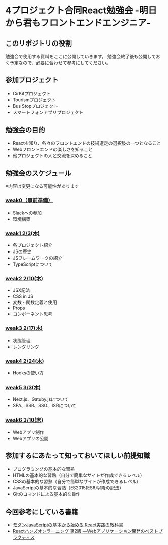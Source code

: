 # 4プロジェクト合同React勉強会 -明日から君もフロントエンドエンジニア-

## このリポジトリの役割
勉強会で使用する資料をここに公開していきます。
勉強会終了後も公開しておく予定なので、必要に合わせて参考にしてください。

## 参加プロジェクト
- CirKitプロジェクト
- Tourismプロジェクト
- Bus Stopプロジェクト
- スマートフォンアプリプロジェクト

## 勉強会の目的
- Reactを知り、各々のフロントエンドの技術選定の選択肢の一つとなること
- Webフロントエンドの楽しさを知ること
- 他プロジェクトの人と交流を深めること

## 勉強会のスケジュール
※内容は変更になる可能性があります

### [weak0（事前準備）](https://github.com/sekiyan372/react-study-document/blob/main/weak0)
- Slackへの参加
- 環境構築

### [weak1 2/3(木)](https://github.com/sekiyan372/react-study-document/blob/main/weak1)
- 各プロジェクト紹介
- JSの歴史
- JSフレームワークの紹介
- TypeScriptについて

### [weak2 2/10(木)](https://github.com/sekiyan372/react-study-document/blob/main/weak2)
- JSX記法
- CSS in JS
- 変数・関数定義と使用
- Props
- コンポーネント思考

### [weak3 2/17(木)](https://github.com/sekiyan372/react-study-document/blob/main/weak3)
- 状態管理
- レンダリング

### [weak4 2/24(木)](https://github.com/sekiyan372/react-study-document/blob/main/weak4)
- Hooksの使い方

### [weak5 3/3(木)](https://github.com/sekiyan372/react-study-document/blob/main/weak5)
- Next.js、Gatuby.jsについて
- SPA、SSR、SSG、ISRについて

### [weak6 3/10(木)](https://github.com/sekiyan372/react-study-document/blob/main/weak6)
- Webアプリ制作
- Webアプリの公開

## 参加するにあたって知っておいてほしい前提知識
- プログラミングの基本的な習熟
- HTMLの基本的な習熟（自分で簡単なサイトが作成できるレベル）
- CSSの基本的な習熟（自分で簡単なサイトが作成できるレベル）
- JavaScriptの基本的な習熟（ES2015(ES6)以降の記法）
- Gitのコマンドによる基本的な操作

## 今回参考にしている書籍
- [モダンJavaScriptの基本から始める React実践の教科書](https://www.amazon.co.jp/%E3%83%A2%E3%83%80%E3%83%B3JavaScript%E3%81%AE%E5%9F%BA%E6%9C%AC%E3%81%8B%E3%82%89%E5%A7%8B%E3%82%81%E3%82%8B-React%E5%AE%9F%E8%B7%B5%E3%81%AE%E6%95%99%E7%A7%91%E6%9B%B8-%E6%9C%80%E6%96%B0ReactHooks%E5%AF%BE%E5%BF%9C-Informatics-IDEA/dp/481561072X)
- [Reactハンズオンラーニング 第2版 ―Webアプリケーション開発のベストプラクティス](https://www.amazon.co.jp/React%E3%83%8F%E3%83%B3%E3%82%BA%E3%82%AA%E3%83%B3%E3%83%A9%E3%83%BC%E3%83%8B%E3%83%B3%E3%82%B0-%E7%AC%AC2%E7%89%88-%E2%80%95Web%E3%82%A2%E3%83%97%E3%83%AA%E3%82%B1%E3%83%BC%E3%82%B7%E3%83%A7%E3%83%B3%E9%96%8B%E7%99%BA%E3%81%AE%E3%83%99%E3%82%B9%E3%83%88%E3%83%97%E3%83%A9%E3%82%AF%E3%83%86%E3%82%A3%E3%82%B9-Alex-Banks/dp/4873119383)
